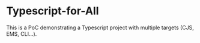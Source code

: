 # Typescript-for-All

This is a PoC demonstrating a Typescript project with multiple targets (CJS, EMS, CLI...).
